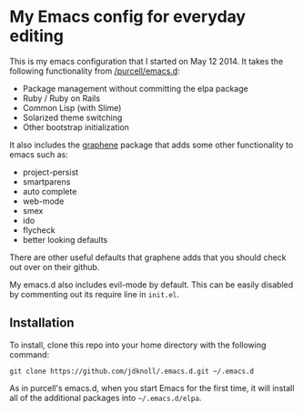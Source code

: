 # My Emacs config for everyday editing

This is my emacs configuration that I started on May 12 2014. It
takes the following functionality from [/purcell/emacs.d](https://github.com/purcell/emacs.d):

* Package management without committing the elpa package
* Ruby / Ruby on Rails
* Common Lisp (with Slime)
* Solarized theme switching
* Other bootstrap initialization

It also includes the
[graphene](https://github.com/rdallasgray/graphene) package that adds
some other functionality to emacs such as:

* project-persist
* smartparens
* auto complete
* web-mode
* smex
* ido
* flycheck
* better looking defaults

There are other useful defaults that graphene adds that you should check
out over on their github. 

My emacs.d also includes evil-mode by default. This can be easily
disabled by commenting out its require line in `init.el`.

## Installation
To install, clone this repo into your home directory with the
following command:

```
git clone https://github.com/jdknoll/.emacs.d.git ~/.emacs.d
```

As in purcell's emacs.d, when you start Emacs for the first time, it
will install all of the additional packages into `~/.emacs.d/elpa`.
